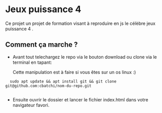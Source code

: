 # Jeux puissance 4

Ce projet un projet de formation visant à reproduire en js le célèbre jeux puissance 4 .

##  Comment ça marche ?

  * Avant tout telechargez le repo via le bouton download ou clone via le terminal en tapant:
  
    Cette manipulation est à faire si vous êtes sur un os linux :)
    
  ``` 
    sudo apt update && apt install git && git clone git@github.com:cbatchi/nom-du-repo.git 
    
  ```
 * Ensuite ouvrir le dossier et lancer le fichier index.html dans votre navigateur favori.
